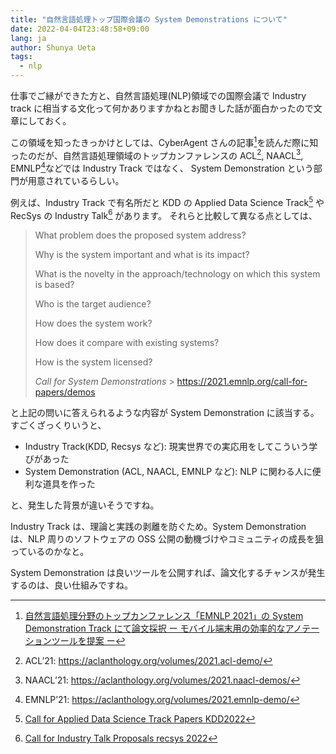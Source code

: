 ```yaml
---
title: "自然言語処理トップ国際会議の System Demonstrations について"
date: 2022-04-04T23:48:58+09:00
lang: ja
author: Shunya Ueta
tags:
  - nlp
---
```


仕事でご縁ができた方と、自然言語処理(NLP)領域での国際会議で Industry track に相当する文化って何かありますかねとお聞きした話が面白かったので文章にしておく。

この領域を知ったきっかけとしては、CyberAgent さんの記事[^ca]を読んだ際に知ったのだが、自然言語処理領域のトップカンファレンスの ACL[^acl], NAACL[^naacl], EMNLP[^emnlp]などでは Industry Track ではなく、 System Demonstration という部門が用意されているらしい。

例えば、Industry Track で有名所だと KDD の Applied Data Science Track[^kdd] や RecSys の Industry Talk[^rec] があります。
それらと比較して異なる点としては、

> What problem does the proposed system address?
>
> Why is the system important and what is its impact?
>
> What is the novelty in the approach/technology on which this system is based?
>
> Who is the target audience?
>
> How does the system work?
>
> How does it compare with existing systems?
>
> How is the system licensed?
>
> _Call for System Demonstrations_ > https://2021.emnlp.org/call-for-papers/demos

と上記の問いに答えられるような内容が System Demonstration に該当する。
すごくざっくりいうと、

- Industry Track(KDD, Recsys など): 現実世界での実応用をしてこういう学びがあった
- System Demonstration (ACL, NAACL, EMNLP など): NLP に関わる人に便利な道具を作った

と、発生した背景が違いそうですね。

Industry Track は、理論と実践の剥離を防ぐため。System Demonstration は、NLP 周りのソフトウェアの OSS 公開の動機づけやコミュニティの成長を狙っているのかなと。

System Demonstration は良いツールを公開すれば、論文化するチャンスが発生するのは、良い仕組みですね。

[^kdd]: [Call for Applied Data Science Track Papers KDD2022](https://kdd.org/kdd2022/cfpAppliedDS.html)
[^rec]: [Call for Industry Talk Proposals recsys 2022](https://recsys.acm.org/recsys21/call/#content-tab-1-7-tab)
[^ca]: [自然言語処理分野のトップカンファレンス「EMNLP 2021」の System Demonstration Track にて論文採択 ー モバイル端末用の効率的なアノテーションツールを提案 ー](https://www.cyberagent.co.jp/news/detail/id=26746)
[^acl]: ACL’21: https://aclanthology.org/volumes/2021.acl-demo/
[^naacl]: NAACL’21: https://aclanthology.org/volumes/2021.naacl-demos/
[^emnlp]: EMNLP’21: https://aclanthology.org/volumes/2021.emnlp-demo/
